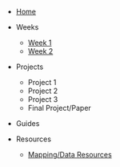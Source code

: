 * [Home](/README.md)

* Weeks
    * [Week 1](weeks/week_01.md)
    * [Week 2](weeks/week_02.md)

* Projects
    * Project 1
    * Project 2
    * Project 3
    * Final Project/Paper

* Guides

* Resources
    * [Mapping/Data Resources](resources/mapping_and_data.md)
